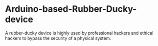 # Arduino-based-Rubber-Ducky-device
A rubber-ducky device is highly used by professional hackers and ethical hackers to bypass the security of a physical system.

